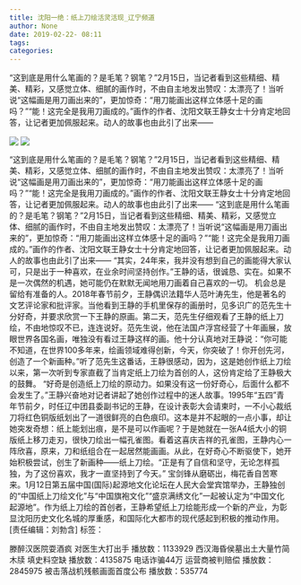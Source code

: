 ```yaml
---
title: 沈阳一绝：纸上刀绘活灵活现_辽宁频道
author: None
date: 2019-02-22- 08:11
tags: 
categories: 
---
```

“这到底是用什么笔画的？是毛笔？钢笔？”2月15日，当记者看到这些精细、精美、精彩，又感觉立体、细腻的画作时，不由自主地发出赞叹：太漂亮了！当听说“这幅画是用刀画出来的”，更加惊奇：“用刀能画出这样立体感十足的画吗？”“能！这完全是我用刀画成的。”画作的作者、沈阳文联王静女士十分肯定地回答，让记者更加佩服起来。动人的故事也由此引了出来——
<!-- more -->
                
<img align="center" border="0" src="http://p2.ifengimg.com/fck/2019_08/5236f0777834fe2_w400_h563.jpg" />
                
<img align="center" border="0" src="http://p2.ifengimg.com/a/2016/0810/204c433878d5cf9size1_w16_h16.png" />
            
“这到底是用什么笔画的？是毛笔？钢笔？”2月15日，当记者看到这些精细、精美、精彩，又感觉立体、细腻的画作时，不由自主地发出赞叹：太漂亮了！当听说“这幅画是用刀画出来的”，更加惊奇：“用刀能画出这样立体感十足的画吗？”“能！这完全是我用刀画成的。”画作的作者、沈阳文联王静女士十分肯定地回答，让记者更加佩服起来。动人的故事也由此引了出来——
“这到底是用什么笔画的？是毛笔？钢笔？”2月15日，当记者看到这些精细、精美、精彩，又感觉立体、细腻的画作时，不由自主地发出赞叹：太漂亮了！当听说“这幅画是用刀画出来的”，更加惊奇：“用刀能画出这样立体感十足的画吗？”“能！这完全是我用刀画成的。”画作的作者、沈阳文联王静女士十分肯定地回答，让记者更加佩服起来。动人的故事也由此引了出来——
“其实，24年来，我并没有想到自己的画能得大家认可，只是出于一种喜欢，在业余时间坚持创作。”王静的话，很诚恳、实在。如果不是一次偶然的机遇，她可能仍在默默无闻地用刀画着自己喜欢的一切。
机会总是留给有准备的人。2018年春节前夕，王静偶识法籍华人范叶涛先生，他是著名的文艺评论家和批评家。当他看到王静的手机里保存的画册时，见多识广的范先生十分好奇，并要求欣赏一下王静的原画。第二天，范先生仔细观看了王静的纸上刀绘，不由地惊叹不已，连连说好。范先生说，他在法国卢浮宫经营了十年画展，放眼世界各国名画，唯独没有看过王静这样的画。他十分认真地对王静说：“你可能不知道，在世界100多年来，绘画领域难得创新，今天，你突破了！你开创先河，创造了一个新画种。”听了范先生这番话，王静很感动，因为，这是她创作纸上刀绘以来，第一次听到专家直截了当肯定纸上刀绘为首创的人，这份肯定给了王静极大的鼓舞。
“好奇是创造纸上刀绘的原动力。如果没有这一份好奇心，后面什么都不会发生了。”王静兴奋地对记者讲起了她创作过程中的迷人故事。1995年“五四”青年节前夕，时任辽中团县委副书记的王静，在设计表彰大会请柬时，一不小心裁纸刀将红色铜版纸划出了一道很鲜亮的白色痕印。这本是并不起眼的一点小事，却让她突发奇想：纸上能划出痕，是不是可以作画呢？于是她就在一张A4纸大小的铜版纸上移刀走刃，很快刀绘出一幅孔雀图。看着这喜庆吉祥的孔雀图，王静内心一阵欣喜，原来，刀和纸组合在一起居然能画画。从此，在好奇心不断驱使下，她开始积极尝试，创生了新画种——纸上刀绘。“正是有了自信和坚守，无论怎样孤独，为了这份喜欢，我才一直坚持到了今天。”
宝剑锋从磨砺出，梅花香自苦寒来。1月12日第五届中国(国际)起源地文化论坛在人民大会堂宾馆举办，王静独创的“中国纸上刀绘文化”与“中国旗袍文化”“盛京满绣文化”一起被认定为“中国文化起源地”。作为纸上刀绘的首创者，王静希望纸上刀绘能形成一个新的产业，为彰显沈阳历史文化名城的厚重感，和国际化大都市的现代感起到积极的推动作用。
[责任编辑：刘勃含]
标签：
 
             
滕醉汉医院耍酒疯 对医生大打出手
播放数：1133929
西汉海昏侯墓出土大量竹简木牍 填史料空缺
播放数：4135875
电话诈骗44万 运营商被判赔偿
播放数：2845975
被击落战机残骸画面首度公布
播放数：535774
